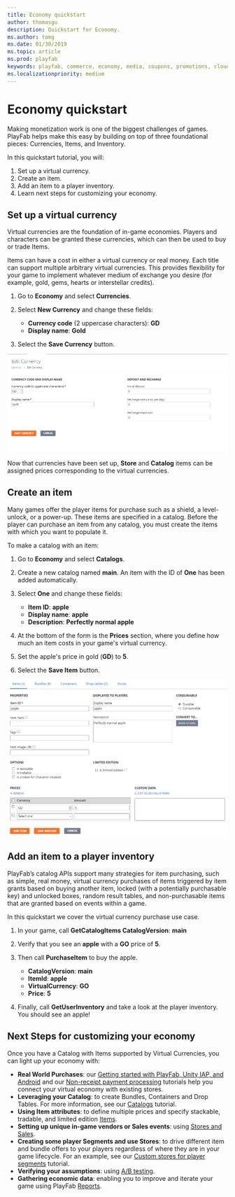 ```yaml
---
title: Economy quickstart
author: thomasgu
description: Quickstart for Economy.
ms.author: tomg
ms.date: 01/30/2019
ms.topic: article
ms.prod: playfab
keywords: playfab, commerce, economy, media, coupons, promotions, cloudscript
ms.localizationpriority: medium
---
```


# Economy quickstart

Making monetization work is one of the biggest challenges of games. PlayFab helps make this easy by building on top of three foundational pieces: Currencies, Items, and Inventory.

In this quickstart tutorial, you will:

1. Set up a virtual currency.
2. Create an item.
3. Add an item to a player inventory.
4. Learn next steps for customizing your economy.

## Set up a virtual currency

Virtual currencies are the foundation of in-game economies. Players and characters can be granted these currencies, which can then be used to buy or trade Items.

Items can have a cost in either a virtual currency or real money. Each title can support multiple arbitrary virtual currencies. This provides flexibility for your game to implement whatever medium of exchange you desire (for example, gold, gems, hearts or interstellar credits).

1. Go to **Economy** and select **Currencies**.
2. Select **New Currency** and change these fields:

   - **Currency code** (2 uppercase characters): **GD**
   - **Display name**: **Gold**
3. Select the **Save Currency** button.

![Create Item](media/tutorials/edit-save-currency.png)

Now that currencies have been set up, **Store** and **Catalog** items can be assigned prices corresponding to the virtual currencies.

## Create an item

Many games offer the player items for purchase such as a shield, a level-unlock, or a power-up. These items are specified in a catalog. Before the player can purchase an item from any catalog, you must create the items with which you want to populate it.

To make a catalog with an item:

1. Go to **Economy** and select **Catalogs**.
2. Create a new catalog named **main**. An item with the ID of **One** has been added automatically.
3. Select **One** and change these fields:

   - **Item ID**: **apple**
   - **Display name**: **apple**
   - **Description**: **Perfectly normal apple**

4. At the bottom of the form is the **Prices** section, where you define how much an item costs in your game's virtual currency.
5. Set the apple's price in gold (**GD**) to **5**.
6. Select the **Save Item** button.

![Edit or Save Currency](media/tutorials/create-item.png)

## Add an item to a player inventory

PlayFab’s catalog APIs support many strategies for item purchasing, such as simple, real money, virtual currency purchases of items triggered by item grants based on buying another item, locked (with a potentially purchasable key) and unlocked boxes, random result tables, and non-purchasable items that are granted based on events within a game.

In this quickstart we cover the virtual currency purchase use case.

1. In your game, call **GetCatalogItems
    CatalogVersion**: **main**
2. Verify that you see an **apple** with a **GO** price of **5**.
3. Then call **PurchaseItem** to buy the apple.

   - **CatalogVersion**: **main**
   - **ItemId**: **apple**
   - **VirtualCurrency**: **GO**
   - **Price**: **5**

4. Finally, call **GetUserInventory** and take a look at the player inventory. You should see an apple!

## Next Steps for customizing your economy

Once you have a Catalog with Items supported by Virtual Currencies, you can light up your economy with:

- **Real World Purchases**: our [Getting started with PlayFab, Unity IAP, and Android](getting-started-with-unity-iap-android.md) and our [Non-receipt payment processing](non-receipt-payment-processing.md) tutorials help you connect your virtual economy with existing stores.
- **Leveraging your Catalog**: to create Bundles, Containers and Drop Tables. For more information, see our [Catalogs](../items/catalogs.md) tutorial.
- **Using Item attributes**: to define multiple prices and specify stackable, tradable, and limited edition [Items](../items/index.md).
- **Setting up unique in-game vendors or Sales events**: using [Stores and Sales](../stores/stores-and-sales.md).
- **Creating some player Segments and use Stores**: to drive different item and bundle offers to your players regardless of where they are in your game lifecycle. For an example, see our [Custom stores for player segments](../stores/custom-stores-for-player-segments.md) tutorial.
- **Verifying your assumptions**: using [A/B testing](../../analytics/ab-testing/index.md).
- **Gathering economic data**: enabling you to improve and iterate your game using PlayFab [Reports](../../analytics/reports/index.md).
